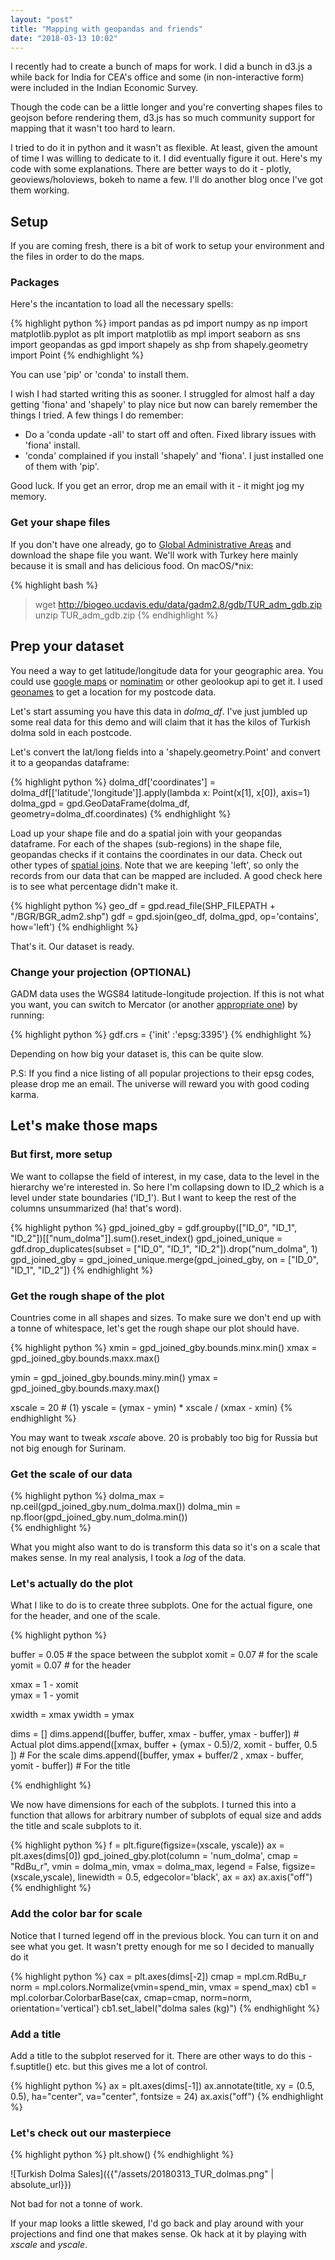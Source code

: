 ```yaml
---
layout: "post"
title: "Mapping with geopandas and friends"
date: "2018-03-13 10:02"
---
```


I recently had to create a bunch of maps for work. I did a bunch in d3.js a while back for India for CEA's office and some (in non-interactive form) were included in the Indian Economic Survey.

Though the code can be a little longer and you're converting shapes files to geojson before rendering them, d3.js has so much community support for mapping that it wasn't too hard to learn.

I tried to do it in python and it wasn't as flexible. At least, given the amount of time I was willing to dedicate to it. I did eventually figure it out. Here's my code with some explanations. There are better ways to do it - plotly, geoviews/holoviews, bokeh to name a few. I'll do another blog once I've got them working.

## Setup
If you are coming fresh, there is a bit of work to setup your environment and the files in order to do the maps.

### Packages
Here's the incantation to load all the necessary spells:

{% highlight python %}
import pandas as pd
import numpy as np
import matplotlib.pyplot as plt
import matplotlib as mpl
import seaborn as sns
import geopandas as gpd
import shapely as shp
from shapely.geometry import Point
{% endhighlight %}

You can use 'pip' or 'conda' to install them.

I wish I had started writing this as sooner. I struggled for almost half a day getting 'fiona' and 'shapely' to play nice but now can barely remember the things I tried. A few things I do remember:
- Do a 'conda update -all' to start off and often. Fixed library issues with 'fiona' install.
- 'conda' complained if you install 'shapely' and 'fiona'. I just installed one of them with 'pip'.

Good luck. If you get an error, drop me an email with it - it might jog my memory.

### Get your shape files

If you don't have one already, go to [Global Administrative Areas](http://gadm.org/country) and download the shape file you want. We'll work with Turkey here mainly because it is small and has delicious food. On macOS/\*nix:

{% highlight bash %}
> wget http://biogeo.ucdavis.edu/data/gadm2.8/gdb/TUR_adm_gdb.zip
> unzip TUR_adm_gdb.zip
{% endhighlight %}

## Prep your dataset

You need a way to get latitude/longitude data for your geographic area. You could use [google maps](https://developers.google.com/maps/documentation/geocoding/intro) or [nominatim](https://wiki.openstreetmap.org/wiki/Nominatim) or other geolookup api to get it. I used [geonames](http://www.geonames.org/export/) to get a location for my postcode data.

Let's start assuming you have this data in *dolma_df*. I've just jumbled up some real data for this demo and will claim that it has the kilos of Turkish dolma sold in each postcode.

Let's convert the lat/long fields into a 'shapely.geometry.Point' and convert it to a geopandas dataframe:

{% highlight python %}
dolma_df['coordinates'] = dolma_df[['latitude','longitude']].apply(lambda x: Point(x[1], x[0]), axis=1)
dolma_gpd = gpd.GeoDataFrame(dolma_df, geometry=dolma_df.coordinates)
{% endhighlight %}

Load up your shape file and do a spatial join with your geopandas dataframe. For each of the shapes (sub-regions) in the shape file, geopandas checks if it contains the coordinates in our data. Check out other types of [spatial joins](http://geopandas.org/mergingdata.html#spatial-joins). Note that we are keeping 'left', so only the records from our data that can be mapped are included. A good check here is to see what percentage didn't make it.  

{% highlight python %}
geo_df = gpd.read_file(SHP_FILEPATH + "/BGR/BGR_adm2.shp")
gdf = gpd.sjoin(geo_df, dolma_gpd, op='contains', how='left')
{% endhighlight %}

That's it. Our dataset is ready.

### Change your projection (OPTIONAL)
GADM data uses the WGS84 latitude-longitude projection. If this is not what you want, you can switch to Mercator (or another [appropriate one](http://projectionwizard.org/)) by running:

{% highlight python %}
gdf.crs = {'init' :'epsg:3395'}
{% endhighlight %}

Depending on how big your dataset is, this can be quite slow.

P.S: If you find a nice listing of all popular projections to their epsg codes, please drop me an email. The universe will reward you with good coding karma.


## Let's make those maps

### But first, more setup
We want to collapse the field of interest, in my case, data to the level in the hierarchy we're interested in. So here I'm collapsing down to ID_2 which is a level under state boundaries ('ID_1'). But I want to keep the rest of the columns unsummarized (ha! that's word).

{% highlight python %}
gpd_joined_gby = gdf.groupby(["ID_0", "ID_1", "ID_2"])[["num_dolma"]].sum().reset_index()
gpd_joined_unique = gdf.drop_duplicates(subset = ["ID_0", "ID_1", "ID_2"]).drop("num_dolma", 1)
gpd_joined_gby = gpd_joined_unique.merge(gpd_joined_gby, on = ["ID_0", "ID_1", "ID_2"])
{% endhighlight %}

### Get the rough shape of the plot

Countries come in all shapes and sizes. To make sure we don't end up with a tonne of whitespace, let's get the rough shape our plot should have.

{% highlight python %}
xmin = gpd_joined_gby.bounds.minx.min()
xmax = gpd_joined_gby.bounds.maxx.max()

ymin = gpd_joined_gby.bounds.miny.min()
ymax = gpd_joined_gby.bounds.maxy.max()

xscale = 20      # (1)
yscale = (ymax - ymin) * xscale / (xmax - xmin)
{% endhighlight %}

You may want to tweak *xscale* above. 20 is probably too big for Russia but not big enough for Surinam.

### Get the scale of our data

{% highlight python %}
dolma_max = np.ceil(gpd_joined_gby.num_dolma.max())
dolma_min = np.floor(gpd_joined_gby.num_dolma.min())    
{% endhighlight %}

What you might also want to do is transform this data so it's on a scale that makes sense. In my real analysis, I took a *log* of the data.

### Let's actually do the plot

What I like to do is to create three subplots. One for the actual figure, one for the header, and one of the scale.

{% highlight python %}

buffer = 0.05        # the space between the subplot
xomit = 0.07         # for the scale
yomit = 0.07         # for the header

xmax = 1 - xomit    
ymax = 1 - yomit     

xwidth = xmax
ywidth = ymax

dims = []
dims.append([buffer, buffer, xmax - buffer, ymax - buffer]) # Actual plot
dims.append([xmax, buffer + (ymax - 0.5)/2, xomit - buffer, 0.5 ]) # For the scale
dims.append([buffer, ymax + buffer/2 , xmax - buffer, yomit - buffer]) # For the title

{% endhighlight %}

We now have dimensions for each of the subplots. I turned this into a function that allows for arbitrary number of subplots of equal size and adds the title and scale subplots to it.

{% highlight python %}
f = plt.figure(figsize=(xscale, yscale))
ax = plt.axes(dims[0])
gpd_joined_gby.plot(column = 'num_dolma', cmap = "RdBu_r", vmin = dolma_min, vmax = dolma_max, legend = False, figsize=(xscale,yscale),
                         linewidth = 0.5, edgecolor='black', ax = ax)
ax.axis("off")    
{% endhighlight %}


### Add the color bar for scale
Notice that I turned legend off in the previous block. You can turn it on and see what you get. It wasn't pretty enough for me so I decided to manually do it

{% highlight python %}
cax = plt.axes(dims[-2])
cmap = mpl.cm.RdBu_r
norm = mpl.colors.Normalize(vmin=spend_min, vmax = spend_max)
cb1 = mpl.colorbar.ColorbarBase(cax, cmap=cmap,
                                norm=norm,
                                orientation='vertical')
cb1.set_label("dolma sales (kg)")
{% endhighlight %}

### Add a title

Add a title to the subplot reserved for it. There are other ways to do this - f.suptitle() etc. but this gives me a lot of control.

{% highlight python %}
ax = plt.axes(dims[-1])
ax.annotate(title, xy = (0.5, 0.5), ha="center", va="center", fontsize = 24)
ax.axis("off")
{% endhighlight %}

### Let's check out our masterpiece

{% highlight python %}
plt.show()
{% endhighlight %}

![Turkish Dolma Sales]({{"/assets/20180313_TUR_dolmas.png" | absolute_url}})

Not bad for not a tonne of work.

If your map looks a little skewed, I'd go back and play around with your projections and find one that makes sense. Ok hack at it by playing with *xscale* and *yscale*.
